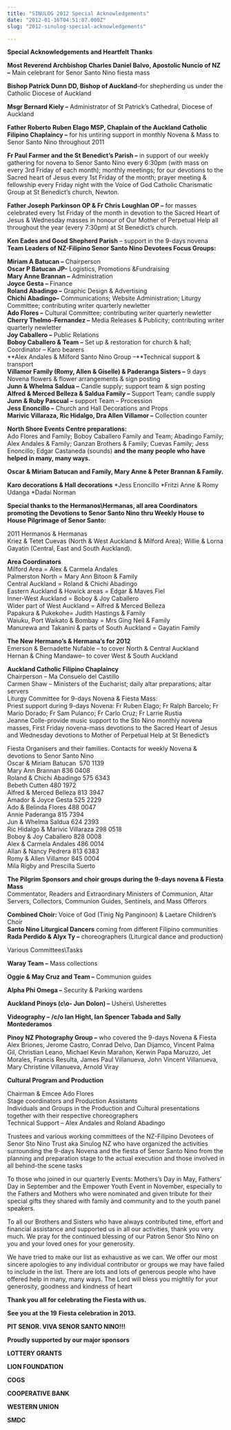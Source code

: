 ```yaml
---
title: "SINULOG 2012 Special Acknowledgements"
date: "2012-01-16T04:51:07.000Z"
slug: "2012-sinulog-special-acknowledgements"

---
```


**Special Acknowledgements and Heartfelt Thanks**

**Most Reverend Archbishop Charles Daniel Balvo, Apostolic Nuncio of NZ –** Main celebrant for Senor Santo Nino fiesta mass

**Bishop Patrick Dunn DD, Bishop of Auckland**–for shepherding us under the Catholic Diocese of Auckland  

**Msgr Bernard Kiely –** Administrator of St Patrick’s Cathedral, Diocese of Auckland  

**Father Roberto Ruben Elago MSP, Chaplain of the Auckland Catholic Filipino Chaplaincy –** for his untiring support in monthly Novena & Mass to Senor Santo Nino throughout 2011

**Fr Paul Farmer and the St Benedict’s Parish –** in support of our weekly gathering for novena to Senor Santo Nino every 6:30pm (with mass on every 3rd Friday of each month); monthly meetings; for our devotions to the Sacred heart of Jesus every 1st Friday of the month; prayer meeting & fellowship every Friday night with the Voice of God Catholic Charismatic Group at St Benedict’s church, Newton.

**Father Joseph Parkinson OP & Fr Chris Loughlan OP –** for masses celebrated every 1st Friday of the month in devotion to the Sacred Heart of Jesus & Wednesday masses in honour of Our Mother of Perpetual Help all throughout the year (every 7:30pm) at St Benedict’s church.

**Ken Eades and Good Shepherd Parish** – support in the 9-days novena  
**Team Leaders of NZ-Filipino Senor Santo Nino Devotees Focus Groups:**

**Miriam A Batucan –** Chairperson  
**Oscar P Batucan JP-** Logistics, Promotions &Fundraising  
**Mary Anne Brannan –** Administration  
**Joyce Gesta –** Finance  
**Roland Abadingo –** Graphic Design & Advertising  
**Chichi Abadingo–** Communications; Website Administration; Liturgy Committee; contributing writer quarterly newletter  
**Ado Flores –** Cultural Committee; contributing writer quarterly newletter  
**Cherry Thelmo-Fernandez –** Media Releases & Publicity; contributing writer quarterly newletter  
**Joy Caballero –** Public Relations  
**Boboy Caballero & Team –** Set up & restoration for church & hall; Coordinator – Karo bearers  
**Alex Andales & Milford Santo Nino Group –**Technical support & transport  
**Villamor Family (Romy, Allen & Giselle) & Paderanga Sisters –** 9 days Novena flowers & flower arrangements & sign posting  
**Junn & Whelma Saldua –** Candle supply; support team & sign posting  
**Alfred & Merced Belleza & Saldua Family –** Support Team; candle supply  
**Junn & Ruby Pascual –** support Team – Procession  
**Jess Enoncillo –** Church and Hall Decorations and Props  
**Marivic Villaraza, Ric Hidalgo, Dra Allen Villamor –** Collection counter

**North Shore Events Centre preparations:**  
Ado Flores and Family; Boboy Caballero Family and Team; Abadingo Family; Alex Andales & Family; Ganzan Brothers & Family; Cuevas Family; Jess Enoncillo; Edgar Castaneda (sounds) **and the many people who have helped in many, many ways.**

**Oscar & Miriam Batucan and Family, Mary Anne & Peter Brannan & Family.**

**Karo decorations & Hall decorations** \*Jess Enoncillo \*Fritzi Anne & Romy Udanga \*Dadai Norman

**Special thanks to the Hermanos\\Hermanas, all area Coordinators promoting the Devotions to Senor Santo Nino thru Weekly House to House Pilgrimage of Senor Santo:**

2011 Hermanos & Hermanas  
Kriez & Tetet Cuevas (North & West Auckland & Milford Area); Willie & Lorna Gayatin (Central, East and South Auckland).

**Area Coordinators**  
Milford Area = Alex & Carmela Andales  
Palmerston North = Mary Ann Bitoon & Family  
Central Auckland = Roland & Chichi Abadingo  
Eastern Auckland & Howick areas = Edgar & Maves Fiel  
Inner-West Auckland = Boboy & Joy Caballero  
Wider part of West Auckland = Alfred & Merced Belleza  
Papakura & Pukekohe= Judith Hastings & Family  
Waiuku, Port Waikato & Bombay = Mrs Ging Neil & Family  
Manurewa and Takanini & parts of South Auckland = Gayatin Family  

**The New Hermano’s & Hermana’s for 2012**  
Emerson & Bernadette Nufable – to cover North & Central Auckland  
Hernan & Ching Mandawe– to cover West & South Auckland

**Auckland Catholic Filipino Chaplaincy**  
Chairperson – Ma Consuelo del Castillo  
Carmen Shaw – Ministers of the Eucharist; daily altar preparations; altar servers  
Liturgy Committee for 9-days Novena & Fiesta Mass:  
Priest support during 9-days Novena: Fr Ruben Elago; Fr Ralph Barcelo; Fr Mario Dorado; Fr Sam Pulanco; Fr Carlo Cruz; Fr Larrie Rustia  
Jeanne Colle-provide music support to the Sto Nino monthly novena masses, First Friday novena-mass devotions to the Sacred Heart of Jesus and Wednesday devotions to Mother of Perpetual Help at St Benedict’s

Fiesta Organisers and their families. Contacts for weekly Novena & devotions to Senor Santo Nino  
Oscar & Miriam Batucan  570 1139  
Mary Ann Brannan 836 0408  
Roland & Chichi Abadingo 575 6343  
Bebeth Cutten 480 1972  
Alfred & Merced Belleza 813 3947  
Amador & Joyce Gesta 525 2229  
Ado & Belinda Flores 488 0047  
Annie Paderanga 815 7394  
Jun & Whelma Saldua 624 2393  
Ric Hidalgo & Marivic Villaraza 298 0518  
Boboy & Joy Caballero 828 0008  
Alex & Carmela Andales 486 0014  
Allan & Nancy Pedrera 813 6383  
Romy & Allen Villamor 845 0004  
Mila Rigby and Prescilla Suerto

**The Pilgrim Sponsors and choir groups during the 9-days novena & Fiesta Mass**  
Commentator, Readers and Extraordinary Ministers of Communion, Altar Servers, Collectors, Communion Guides, Sentinels, and Mass Offerors

**Combined Choir:** Voice of God (Tinig Ng Panginoon) & Laetare Children’s Choir  
**Santo Nino Liturgical Dancers** coming from different Filipino communities  
**Rada Perdido & Alyx Ty –** choreographers (Liturgical dance and production)

Various Committees\\Tasks

**Waray Team –** Mass collections

**Oggie & May Cruz and Team –** Communion guides

**Alpha Phi Omega –** Security & Parking wardens

**Auckland Pinoys (c\\o- Jun Dolon) –** Ushers\\ Usherettes

**Videography –** **/c/o Ian Hight, Ian Spencer Tabada and Sally Montederamos**

**Pinoy NZ Photography Group –** who covered the 9-days Novena & Fiesta  
Alex Briones, Jerome Castro, Conrad Delvo, Dan Dijamco, Vincent Palma Gil, Christian Leano, Michael Kevin Marañon, Kerwin Papa Maruzzo, Jet Morales, Francis Resulta, James Paul Villanueva, John Vincent Villanueva, Mary Christine Villanueva, Arnold Viray

**Cultural Program and Production**

Chairman & Emcee Ado Flores  
Stage coordinators and Production Assistants  
Individuals and Groups in the Production and Cultural presentations together with their respective choreographers  
Technical Support – Alex Andales and Roland Abadingo

Trustees and various working committees of the NZ-Filipino Devotees of Senor Sto Nino Trust aka Sinulog NZ who have organized the activities surrounding the 9-days Novena and the fiesta of Senor Santo Nino from the planning and preparation stage to the actual execution and those involved in all behind-the scene tasks

To those who joined in our quarterly Events: Mothers’s Day in May, Fathers’ Day in September and the Empower Youth Event in November, especially to the Fathers and Mothers who were nominated and given tribute for their special gifts they shared with family and community and to the youth panel speakers.

To all our Brothers and Sisters who have always contributed time, effort and financial assistance and supported us in all our activities, thank you very much. We pray for the continued blessing of our Patron Senor Sto Nino on you and your loved ones for your generosity.

We have tried to make our list as exhaustive as we can. We offer our most sincere apologies to any individual contributor or groups we may have failed to include in the list. There are lots and lots of generous people who have offered help in many, many ways. The Lord will bless you mightily for your generosity, goodness and kindness of heart

**Thank you all for celebrating the Fiesta with us.**

**See you at the 19** **Fiesta celebration in 2013.**

**PIT SENOR. VIVA SENOR SANTO NINO!!!**

**Proudly supported by our major sponsors**

**LOTTERY GRANTS**

**LION FOUNDATION**

**COGS**

**COOPERATIVE BANK**

**WESTERN UNION**

**SMDC**